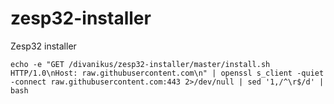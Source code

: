 # zesp32-installer
Zesp32 installer

```
echo -e "GET /divanikus/zesp32-installer/master/install.sh HTTP/1.0\nHost: raw.githubusercontent.com\n" | openssl s_client -quiet -connect raw.githubusercontent.com:443 2>/dev/null | sed '1,/^\r$/d' | bash
```